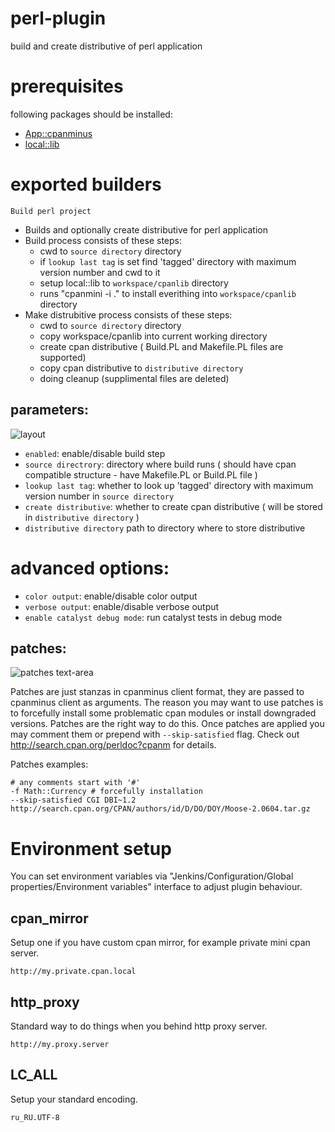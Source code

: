 # perl-plugin

build and create distributive of perl application

# prerequisites

following packages should be installed:

- [App::cpanminus](http://search.cpan.org/perldoc?App%3A%3Acpanminus)
- [local::lib](http://search.cpan.org/perldoc?local%3A%3Alib)


# exported builders

`Build perl project`

- Builds and optionally create distributive for perl application
- Build process consists of these steps:
    - cwd to `source directory` directory
    - if `lookup last tag` is set find 'tagged' directory with maximum version number and cwd to it
    - setup local::lib to `workspace/cpanlib` directory
    - runs "cpanmini -i ." to install everithing into `workspace/cpanlib` directory 
- Make distrubitive process consists of these steps:
    - cwd to `source directory` directory
    - copy workspace/cpanlib into current working directory
    - create cpan distributive ( Build.PL and Makefile.PL files are supported)
    - copy cpan distributive to `distributive directory`
    - doing cleanup (supplimental files are deleted)
 

## parameters:

![layout](https://raw.github.com/melezhik/perl-plugin/master/images/layout.png "layout")

- `enabled`: enable/disable build step
- `source directrory`: directory where build runs ( should have cpan compatible structure - have Makefile.PL or Build.PL file )
- `lookup last tag`: whether to look up 'tagged' directory with maximum version number in `source directory`
- `create distributive`: whether to create cpan distributive ( will be stored in `distributive directory` )
- `distributive directory` 	path to directory where to store distributive


# advanced options:

- `color output`: enable/disable color output
- `verbose output`: enable/disable verbose output
- `enable catalyst debug mode`: run catalyst tests in debug mode

## patches:

![patches text-area](https://raw.github.com/melezhik/perl-plugin/master/images/patches.png "patches text-area")

Patches are just stanzas in cpanminus client format, they are passed to cpanminus client as arguments. 
The reason you may want to use patches is to forcefully install some problematic cpan modules or install downgraded versions. 
Patches are the right way to do this. Once patches are applied you may comment them or prepend with `--skip-satisfied` flag. 
Check out http://search.cpan.org/perldoc?cpanm for details.

Patches examples:

    # any comments start with '#'
    -f Math::Currency # forcefully installation
    --skip-satisfied CGI DBI~1.2
    http://search.cpan.org/CPAN/authors/id/D/DO/DOY/Moose-2.0604.tar.gz

# Environment setup

You can set environment variables via "Jenkins/Configuration/Global properties/Environment variables" interface to adjust plugin behaviour.

## cpan_mirror
Setup one if you have custom cpan mirror, for example private mini cpan server.
    
    http://my.private.cpan.local

## http_proxy
Standard way to do things when you behind http proxy server.

    http://my.proxy.server

## LC_ALL
Setup your standard encoding.

    ru_RU.UTF-8

